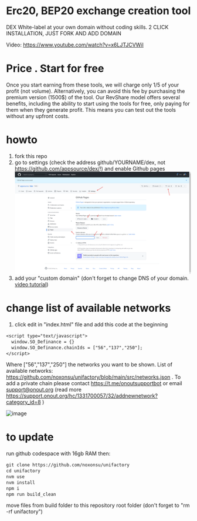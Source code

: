 # Erc20, BEP20 exchange creation tool
DEX White-label at your own domain without coding skills. 2 CLICK INSTALLATION, JUST FORK AND ADD DOMAIN

Video: https://www.youtube.com/watch?v=x6LJTJCVWiI 

# Price . Start for free
Once you start earning from these tools, we will charge only 1/5 of your profit (not volume). Alternatively, you can avoid this fee by purchasing the premium version (1500$) of the tool. Our RevShare model offers several benefits, including the ability to start using the tools for free, only paying for them when they generate profit. This means you can test out the tools without any upfront costs.

# howto
1. fork this repo
2. go to settings (check the address github/YOURNAME/dex, not https://github.com/appsource/dex/!) and enable Github pages
![alt text](howto.png "Title")
3. add your "custom domain" (don't forget to change DNS of your domain. <a href="https://www.youtube.com/watch?v=EX4w9hsduNA" target="_blank">video tutorial</a>)

# change list of available networks

1. click edit in "index.html" file and add this code at the beginning 
```
<script type="text/javascript">
  window.SO_Definance = {}
  window.SO_Definance.chainIds = ["56","137","250"];
</script>
```
Where ["56","137","250"] the networks you want to be shown. 
List of available networks: https://github.com/noxonsu/unifactory/blob/main/src/networks.json . 
To add a private chain please contact https://t.me/onoutsupportbot or email support@onout.org (read more https://support.onout.org/hc/1331700057/32/addnewnetwork?category_id=8 )

![image](https://user-images.githubusercontent.com/2914674/205314312-a75aa402-c248-49d6-8e35-d9b1453e9bd9.png)

# to update
run github codespace with 16gb RAM then:
```
git clone https://github.com/noxonsu/unifactory
cd unifactory
nvm use
nvm install
npm i
npm run build_clean
```
move files from build folder to this repository root folder (don't forget to "rm -rf unifactory")
